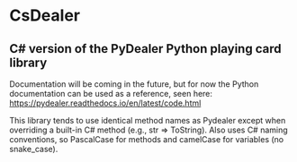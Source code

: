 # CsDealer

## C# version of the PyDealer Python playing card library

Documentation will be coming in the future, but for now the Python documentation can be used as a reference, seen here: https://pydealer.readthedocs.io/en/latest/code.html

This library tends to use identical method names as Pydealer except when overriding a built-in C# method (e.g., str => ToString). Also uses C# naming conventions, so PascalCase for methods and camelCase for variables (no snake_case).
